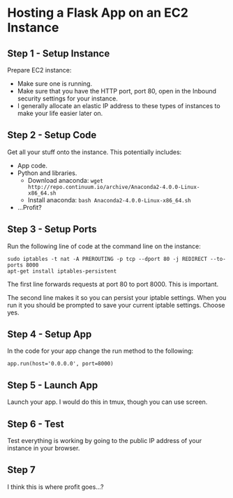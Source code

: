 # Hosting a Flask App on an EC2 Instance

## Step 1 - Setup Instance

Prepare EC2 instance:

* Make sure one is running.
* Make sure that you have the HTTP port, port 80, open in the Inbound security settings for your instance.
* I generally allocate an elastic IP address to these types of instances to make your life easier later on.

## Step 2 - Setup Code

Get all your stuff onto the instance. This potentially includes:

* App code.
* Python and libraries.
    * Download anaconda: `wget http://repo.continuum.io/archive/Anaconda2-4.0.0-Linux-x86_64.sh`
    * Install anaconda: `bash Anaconda2-4.0.0-Linux-x86_64.sh`
* ...Profit?

## Step 3 - Setup Ports

Run the following line of code at the command line on the instance:

```
sudo iptables -t nat -A PREROUTING -p tcp --dport 80 -j REDIRECT --to-ports 8000
apt-get install iptables-persistent
```

The first line forwards requests at port 80 to port 8000. This is important.

The second line makes it so you can persist your iptable settings. When you run it you should be prompted to save your current iptable settings. Choose yes.

## Step 4 - Setup App

In the code for your app change the run method to the following:

```
app.run(host='0.0.0.0', port=8000)
```

## Step 5 - Launch App

Launch your app. I would do this in tmux, though you can use screen.

## Step 6 - Test

Test everything is working by going to the public IP address of your instance in your browser.

## Step 7

I think this is where profit goes...?
